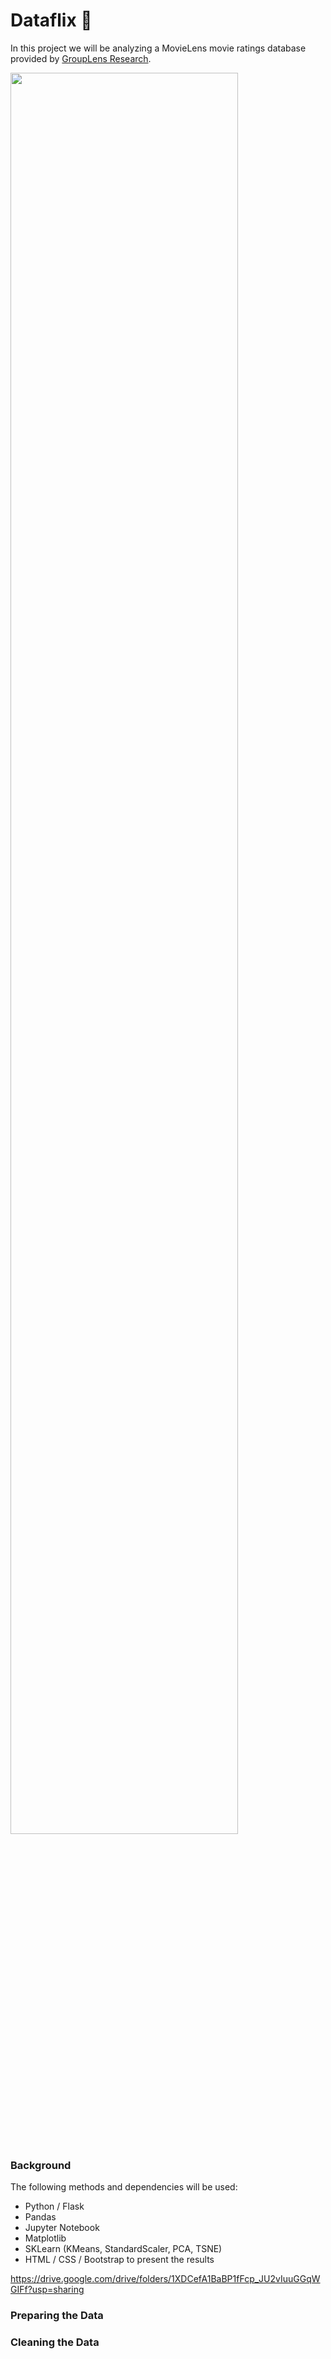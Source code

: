 # Dataflix :movie_camera:

In this project we will be analyzing a MovieLens movie ratings database provided by [GroupLens Research](https://grouplens.org/datasets/movielens/).

<img src="https://bigpicturefilmclub.com/wp-content/uploads/2020/05/hinh-mo-bai_chong-dich-corona_elle-man_0320.jpg" width="85%">

### Background

The following methods and dependencies will be used:

* Python / Flask
* Pandas
* Jupyter Notebook
* Matplotlib
* SKLearn (KMeans, StandardScaler, PCA, TSNE)
* HTML / CSS / Bootstrap to present the results

https://drive.google.com/drive/folders/1XDCefA1BaBP1fFcp_JU2vIuuGGqWGIFf?usp=sharing


### Preparing the Data

### Cleaning the Data

